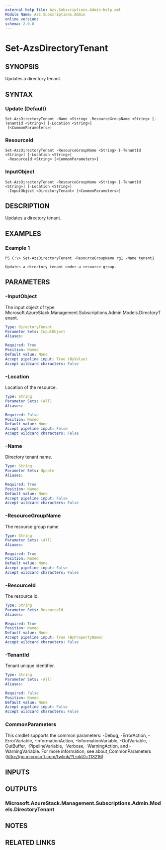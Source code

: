 ```yaml
---
external help file: Azs.Subscriptions.Admin-help.xml
Module Name: Azs.Subscriptions.Admin
online version: 
schema: 2.0.0
---
```


# Set-AzsDirectoryTenant

## SYNOPSIS
Updates a directory tenant.

## SYNTAX

### Update (Default)
```
Set-AzsDirectoryTenant -Name <String> -ResourceGroupName <String> [-TenantId <String>] [-Location <String>]
 [<CommonParameters>]
```

### ResourceId
```
Set-AzsDirectoryTenant -ResourceGroupName <String> [-TenantId <String>] [-Location <String>]
 -ResourceId <String> [<CommonParameters>]
```

### InputObject
```
Set-AzsDirectoryTenant -ResourceGroupName <String> [-TenantId <String>] [-Location <String>]
 -InputObject <DirectoryTenant> [<CommonParameters>]
```

## DESCRIPTION
Updates a directory tenant.

## EXAMPLES

### Example 1
```
PS C:\> Set-AzsDirectoryTenant -ResourceGroupName rg1 -Name tenant1

Updates a directory tenant under a resource group.
```

## PARAMETERS

### -InputObject
The input object of type Microsoft.AzureStack.Management.Subscriptions.Admin.Models.DirectoryTenant.

```yaml
Type: DirectoryTenant
Parameter Sets: InputObject
Aliases: 

Required: True
Position: Named
Default value: None
Accept pipeline input: True (ByValue)
Accept wildcard characters: False
```

### -Location
Location of the resource.

```yaml
Type: String
Parameter Sets: (All)
Aliases: 

Required: False
Position: Named
Default value: None
Accept pipeline input: False
Accept wildcard characters: False
```

### -Name
Directory tenant name.

```yaml
Type: String
Parameter Sets: Update
Aliases: 

Required: True
Position: Named
Default value: None
Accept pipeline input: False
Accept wildcard characters: False
```

### -ResourceGroupName
The resource group name

```yaml
Type: String
Parameter Sets: (All)
Aliases: 

Required: True
Position: Named
Default value: None
Accept pipeline input: False
Accept wildcard characters: False
```

### -ResourceId
The resource id.

```yaml
Type: String
Parameter Sets: ResourceId
Aliases: 

Required: True
Position: Named
Default value: None
Accept pipeline input: True (ByPropertyName)
Accept wildcard characters: False
```

### -TenantId
Tenant unique identifier.

```yaml
Type: String
Parameter Sets: (All)
Aliases: 

Required: False
Position: Named
Default value: None
Accept pipeline input: False
Accept wildcard characters: False
```

### CommonParameters
This cmdlet supports the common parameters: -Debug, -ErrorAction, -ErrorVariable, -InformationAction, -InformationVariable, -OutVariable, -OutBuffer, -PipelineVariable, -Verbose, -WarningAction, and -WarningVariable. For more information, see about_CommonParameters (http://go.microsoft.com/fwlink/?LinkID=113216).

## INPUTS

## OUTPUTS

### Microsoft.AzureStack.Management.Subscriptions.Admin.Models.DirectoryTenant

## NOTES

## RELATED LINKS

